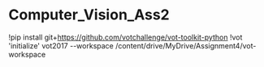 # Computer_Vision_Ass2

!pip install git+https://github.com/votchallenge/vot-toolkit-python
!vot 'initialize' vot2017 --workspace /content/drive/MyDrive/Assignment4/vot-workspace
